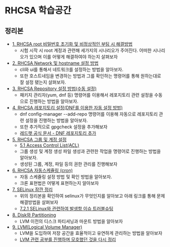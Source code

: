 # RHCSA 학습공간
## 정리본
- [1. RHCSA root 비밀번호 초기화 및 비정상적인 부팅 시 해결방법](https://github.com/yeomyaloo/RHCSA/issues/1)
  - 시험 시작 시 root 계정과 관련해 세가지의 시나리오가 주어진다. 어떠한 시나리오가 있으며 이를 어떻게 해결하여야 하는지 살펴보자 
- [2. RHCSA Network 및 hostname 설정 방법](https://github.com/yeomyaloo/RHCSA/issues/2)
  - cli와 ui를 통해서 네트워크를 설정하는 방법을 알아보자.
  - 또한 호스트네임을 변경하는 방법과 그를 확인하는 명령어를 통해 원하는대로 잘 설정 됐는지 살펴보자. 
- [3. RHCSA Repository 설정 방법(수동 설정)](https://github.com/yeomyaloo/RHCSA/issues/3)
  - 패키지 관리자(yum, dnf 등) 명령어를 이용해서 레포지토리 관련 설정을 수동으로 진행하는 방법을 알아보자.
- [4. RHCSA 레포지토리 설정(DNF를 이용한 자동 설정 방법)](https://github.com/yeomyaloo/RHCSA/issues/4)
  - dnf config-manager --add-repo 명령어를 이용해 자동으로 레포지토리 관련 설정을 진행하는 방법을 알아보자.
  - 또한 추가적으로 gpgcheck 설정을 추가해보자
  - [레드햇 공식 문서 - DNF 레포지토리 추가](https://docs.redhat.com/ko/documentation/red_hat_enterprise_linux/9/html/managing_software_with_the_dnf_tool/proc_adding-a-yum-repository_assembly_managing-custom-software-repositories)
- [5. RHCSA 그룹 및 계정 설정](https://github.com/yeomyaloo/RHCSA/issues/5)
  - [5.1 Access Control List(ACL)](https://github.com/yeomyaloo/RHCSA/issues/9) 
  - 그룹 생성 및 계정 생성 파일 생성과 관련한 작업을 명령어로 진행하는 방법을 알아보자.
  - 생성된 그룹, 계정, 파일 등의 권한 관리를 진행해보자 
- [6. RHCSA 자동스케쥴링 (cron)](https://github.com/yeomyaloo/RHCSA/issues/6)
  - 자동 스케쥴링 설정 방법 및 확인 방법을 알아보자.
  - 크론 표현법은 어떻게 표현하는지 알아보자 
- [7. SELinux 잠깐 정리 ](https://github.com/yeomyaloo/RHCSA/issues/7)
  - 위의 정리본을 확인하여 selinux가 무엇인지를 알아보고 아래 링크를 통해 문제 해결방법을 살펴보자
  - [7.2.1 SELinux와 관련하여 발생항 이슈 트러블슈팅](https://github.com/yeomyaloo/RHCSA/issues/10)
- [8. Disk와 Partitioning](https://github.com/yeomyaloo/RHCSA/issues/11)
  - LVM 이전의 디스크 파티셔닝과 마운트 방법을 알아보자
- [9. LVM(Logical Volume Manager)](https://github.com/yeomyaloo/RHCSA/issues/12)
  - LVM을 도입하여 저장 공간을 효율적이고 유연하게 관리하는 방법을 알아보자
  - [LVM 관련 공부를 진행하며 모호했던 것을 다시 정리](https://github.com/yeomyaloo/RHCSA/issues/13)
